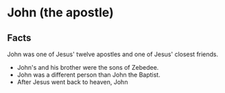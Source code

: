 # John (the apostle)

## Facts

John was one of Jesus' twelve apostles and one of Jesus' closest friends. 

* John's and his brother were the sons of Zebedee. 
* John was a different person than John the Baptist.
* After Jesus went back to heaven, John